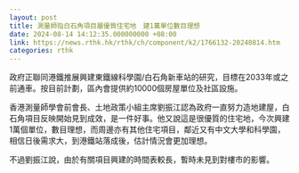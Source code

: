 ```yaml
---
layout: post
title: 測量師指白石角項目屬優質住宅地　建1萬單位數目理想
date: 2024-08-14 14:12:35.000000000 +08:00
link: https://news.rthk.hk/rthk/ch/component/k2/1766132-20240814.htm
categories: rthk
---
```


政府正聯同港鐵推展興建東鐵線科學園/白石角新車站的研究，目標在2033年或之前通車。按目前計劃，區內會提供約10000個房屋單位及社區設施。

香港測量師學會前會長、土地政策小組主席劉振江認為政府一直努力造地建屋，白石角項目反映開始見到成效，是一件好事。他又說這是很優質的住宅地，今次興建1萬個單位，數目理想，而周邊亦有其他住宅項目，鄰近又有中文大學和科學園，相信日後需求大，到港鐵站落成後，估計情況會更加理想。

不過劉振江說，由於有關項目興建的時間表較長，暫時未見到對樓市的影響。
